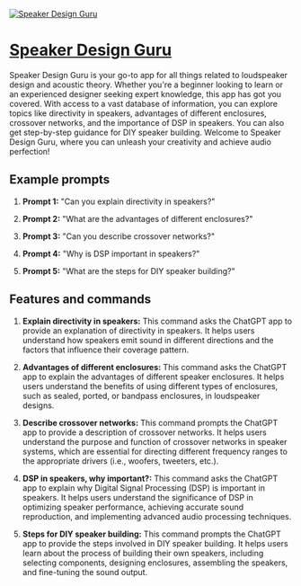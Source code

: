 [![Speaker Design Guru](https://files.oaiusercontent.com/file-Yd12viS3sHZ54wanKW3UQ7QI?se=2123-10-16T20%3A16%3A51Z&sp=r&sv=2021-08-06&sr=b&rscc=max-age%3D31536000%2C%20immutable&rscd=attachment%3B%20filename%3D6e276650-d355-46ad-a878-fd32ccd61501.png&sig=nvvFNFqafPgGtAg32Okhgba5ULvpg%2B6ckP8z5eJOTfc%3D)](https://chat.openai.com/g/g-CLP2DodWv-speaker-design-guru)

# [Speaker Design Guru](https://chat.openai.com/g/g-CLP2DodWv-speaker-design-guru)

Speaker Design Guru is your go-to app for all things related to loudspeaker design and acoustic theory. Whether you're a beginner looking to learn or an experienced designer seeking expert knowledge, this app has got you covered. With access to a vast database of information, you can explore topics like directivity in speakers, advantages of different enclosures, crossover networks, and the importance of DSP in speakers. You can also get step-by-step guidance for DIY speaker building. Welcome to Speaker Design Guru, where you can unleash your creativity and achieve audio perfection!

## Example prompts

1. **Prompt 1:** "Can you explain directivity in speakers?"

2. **Prompt 2:** "What are the advantages of different enclosures?"

3. **Prompt 3:** "Can you describe crossover networks?"

4. **Prompt 4:** "Why is DSP important in speakers?"

5. **Prompt 5:** "What are the steps for DIY speaker building?"

## Features and commands

1. **Explain directivity in speakers:** This command asks the ChatGPT app to provide an explanation of directivity in speakers. It helps users understand how speakers emit sound in different directions and the factors that influence their coverage pattern.

2. **Advantages of different enclosures:** This command asks the ChatGPT app to explain the advantages of different speaker enclosures. It helps users understand the benefits of using different types of enclosures, such as sealed, ported, or bandpass enclosures, in loudspeaker designs.

3. **Describe crossover networks:** This command prompts the ChatGPT app to provide a description of crossover networks. It helps users understand the purpose and function of crossover networks in speaker systems, which are essential for directing different frequency ranges to the appropriate drivers (i.e., woofers, tweeters, etc.).

4. **DSP in speakers, why important?:** This command asks the ChatGPT app to explain why Digital Signal Processing (DSP) is important in speakers. It helps users understand the significance of DSP in optimizing speaker performance, achieving accurate sound reproduction, and implementing advanced audio processing techniques.

5. **Steps for DIY speaker building:** This command prompts the ChatGPT app to provide the steps involved in DIY speaker building. It helps users learn about the process of building their own speakers, including selecting components, designing enclosures, assembling the speakers, and fine-tuning the sound output.